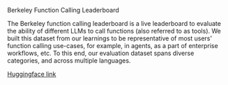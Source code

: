 Berkeley Function Calling Leaderboard

The Berkeley function calling leaderboard is a live leaderboard to evaluate the ability of different LLMs to call functions (also referred to as tools). We built this dataset from our learnings to be representative of most users' function calling use-cases, for example, in agents, as a part of enterprise workflows, etc. To this end, our evaluation dataset spans diverse categories, and across multiple languages.

[Huggingface link](https://huggingface.co/datasets/gorilla-llm/Berkeley-Function-Calling-Leaderboard)